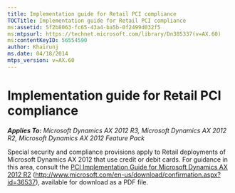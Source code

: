 ```yaml
---
title: Implementation guide for Retail PCI compliance
TOCTitle: Implementation guide for Retail PCI compliance
ms:assetid: 5f2b8063-fc65-43a4-ba5b-0f2499d032f5
ms:mtpsurl: https://technet.microsoft.com/library/Dn385337(v=AX.60)
ms:contentKeyID: 56554590
author: Khairunj
ms.date: 04/18/2014
mtps_version: v=AX.60
---
```


# Implementation guide for Retail PCI compliance 


_**Applies To:** Microsoft Dynamics AX 2012 R3, Microsoft Dynamics AX 2012 R2, Microsoft Dynamics AX 2012 Feature Pack_

Special security and compliance provisions apply to Retail deployments of Microsoft Dynamics AX 2012 that use credit or debit cards. For guidance in this area, consult the [PCI Implementation Guide for Microsoft Dynamics AX 2012 R2](http://www.microsoft.com/en-us/download/confirmation.aspx?id=36537) (http://www.microsoft.com/en-us/download/confirmation.aspx?id=36537), available for download as a PDF file.

  


